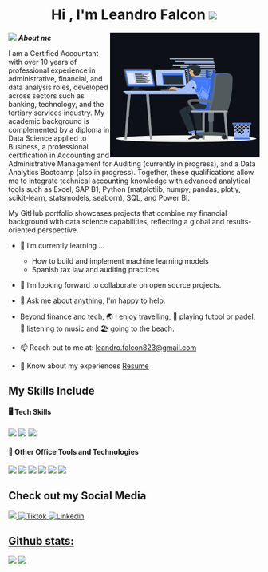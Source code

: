<h1 align="center"><b>Hi , I'm Leandro Falcon </b><img src="https://media.giphy.com/media/hvRJCLFzcasrR4ia7z/giphy.gif" width="35"></h1>
<!--  -->

<p><img align="right" height="250" width="300" src="https://raw.githubusercontent.com/SubhadeepZilong/SubhadeepZilong/main/icons/animation_500_kxa883sd.gif" alt="SubhadeepZilong" /></p>


<img src="https://media.giphy.com/media/ObNTw8Uzwy6KQ/giphy.gif" width="30px">&nbsp;***About me***

I am a Certified Accountant with over 10 years of professional experience in administrative, financial, and data analysis roles, developed across sectors such as banking, technology, and the tertiary services industry. My academic background is complemented by a diploma in Data Science applied to Business, a professional certification in Accounting and Administrative Management for Auditing (currently in progress), and a Data Analytics Bootcamp (also in progress). Together, these qualifications allow me to integrate technical accounting knowledge with advanced analytical tools such as Excel, SAP B1, Python (matplotlib, numpy, pandas, plotly, scikit-learn, statsmodels, seaborn), SQL, and Power BI.

My GitHub portfolio showcases projects that combine my financial background with data science capabilities, reflecting a global and results-oriented perspective.
- 🌱 I’m currently learning ...
  - How to build and implement machine learning models
  - Spanish tax law and auditing practices
- 🤝 I’m looking forward to collaborate on open source projects.
- 💬 Ask me about anything, I'm happy to help.<br>
- Beyond finance and tech, 🌏 I enjoy travelling, 🏃 playing futbol or padel, 🎵 listening to music and 🏖️ going to the beach.


- 📫 Reach out to me at: <a href="leandro.falcon823@gmail.com">leandro.falcon823@gmail.com</a>
- 📄 Know about my experiences <a href="https://github.com/leanfalcon/EN_CV/blob/main/CV_2025_DA.EN.pdf" target="blank">Resume</a>

## My Skills Include

<h4> 🖥️ Tech Skills </h4>
<span> 
  <img src="https://img.shields.io/badge/MySQL-00000F?style=for-the-badge&logo=mysql&logoColor=white">
  <img src="https://img.shields.io/badge/sqlite-%2307405e.svg?style=for-the-badge&logo=sqlite&logoColor=white">
  <img src="https://img.shields.io/badge/python-3670A0?style=for-the-badge&logo=python&logoColor=ffdd54">
 


</span>


<h4> 🏢 Other Office Tools and Technologies </h4>
<span>
  <img src="https://img.shields.io/badge/Matplotlib-%23ffffff.svg?style=for-the-badge&logo=Matplotlib&logoColor=black">
  <img src="https://img.shields.io/badge/numpy-%23013243.svg?style=for-the-badge&logo=numpy&logoColor=white">
  <img src="https://img.shields.io/badge/pandas-%23150458.svg?style=for-the-badge&logo=pandas&logoColor=white">
  <img src="https://img.shields.io/badge/Plotly-%233F4F75.svg?style=for-the-badge&logo=plotly&logoColor=white">
  <img src="https://img.shields.io/badge/Microsoft_Excel-217346?style=for-the-badge&logo=microsoft-excel&logoColor=white">
  <img src="https://img.shields.io/badge/power_bi-F2C811?style=for-the-badge&logo=powerbi&logoColor=black">




</span>

## Check out my Social Media

<a href= "https://www.instagram.com/lean_falcon">
    <img src="https://img.shields.io/badge/Instagram-%23E4405F.svg?style=for-the-badge&logo=Instagram&logoColor=white">
</a>
<a href="https://www.tiktok.com/@vapixel_" >
  <img src="https://img.shields.io/badge/TikTok-%23000000.svg?style=for-the-badge&logo=TikTok&logoColor=white" alt="Tiktok">
</a>
<a href="https://www.linkedin.com/in/leandro-oscar-falcon" >
  <img src="https://img.shields.io/badge/linkedin-%230077B5.svg?style=for-the-badge&logo=linkedin&logoColor=white" alt="Linkedin">


<h2>Github stats:</h2> 

[![](https://github-readme-stats.vercel.app/api?username=leanfalcon&show_icons=true&theme=tokyonight&hide_border=true&locale=en)](https://github.com/leanfalcon)
[![](https://github-readme-streak-stats.herokuapp.com/?user=leanfalcon&theme=material-palenight)](https://github.com/leanfalcon)
</div>
